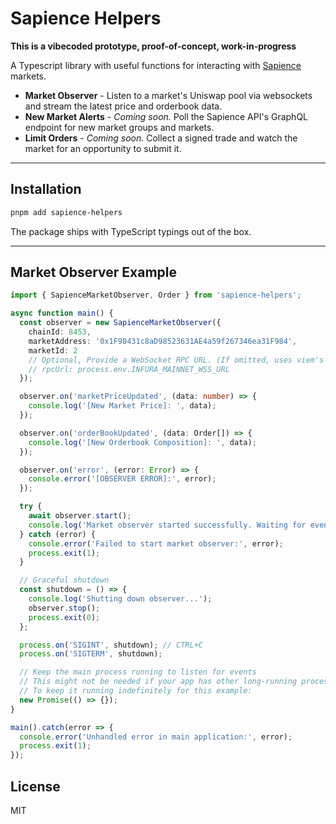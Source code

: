 # Sapience Helpers

**This is a vibecoded prototype, proof-of-concept, work-in-progress**

A Typescript library with useful functions for interacting with [Sapience](https://www.sapience.xyz) markets.

* **Market Observer** - Listen to a market's Uniswap pool via websockets and stream the latest price and orderbook data.
* **New Market Alerts** - *Coming soon.* Poll the Sapience API's GraphQL endpoint for new market groups and markets.
* **Limit Orders** - *Coming soon.* Collect a signed trade and watch the market for an opportunity to submit it.

---

## Installation

```bash
pnpm add sapience-helpers
```

The package ships with TypeScript typings out of the box.

---

## Market Observer Example

```ts
import { SapienceMarketObserver, Order } from 'sapience-helpers';

async function main() {
  const observer = new SapienceMarketObserver({
    chainId: 8453,
    marketAddress: '0x1F98431c8aD98523631AE4a59f267346ea31F984',
    marketId: 2
    // Optional, Provide a WebSocket RPC URL. (If omitted, uses viem's default public WebSocket for the specified chainId.)
    // rpcUrl: process.env.INFURA_MAINNET_WSS_URL
  });

  observer.on('marketPriceUpdated', (data: number) => {
    console.log('[New Market Price]: ', data);
  });

  observer.on('orderBookUpdated', (data: Order[]) => {
    console.log('[New Orderbook Composition]: ', data);
  });

  observer.on('error', (error: Error) => {
    console.error('[OBSERVER ERROR]:', error);
  });

  try {
    await observer.start();
    console.log('Market observer started successfully. Waiting for events...');
  } catch (error) {
    console.error('Failed to start market observer:', error);
    process.exit(1);
  }

  // Graceful shutdown
  const shutdown = () => {
    console.log('Shutting down observer...');
    observer.stop();
    process.exit(0);
  };

  process.on('SIGINT', shutdown); // CTRL+C
  process.on('SIGTERM', shutdown);

  // Keep the main process running to listen for events
  // This might not be needed if your app has other long-running processes (e.g., a server)
  // To keep it running indefinitely for this example:
  new Promise(() => {}); 
}

main().catch(error => {
  console.error('Unhandled error in main application:', error);
  process.exit(1);
});
```

## License

MIT